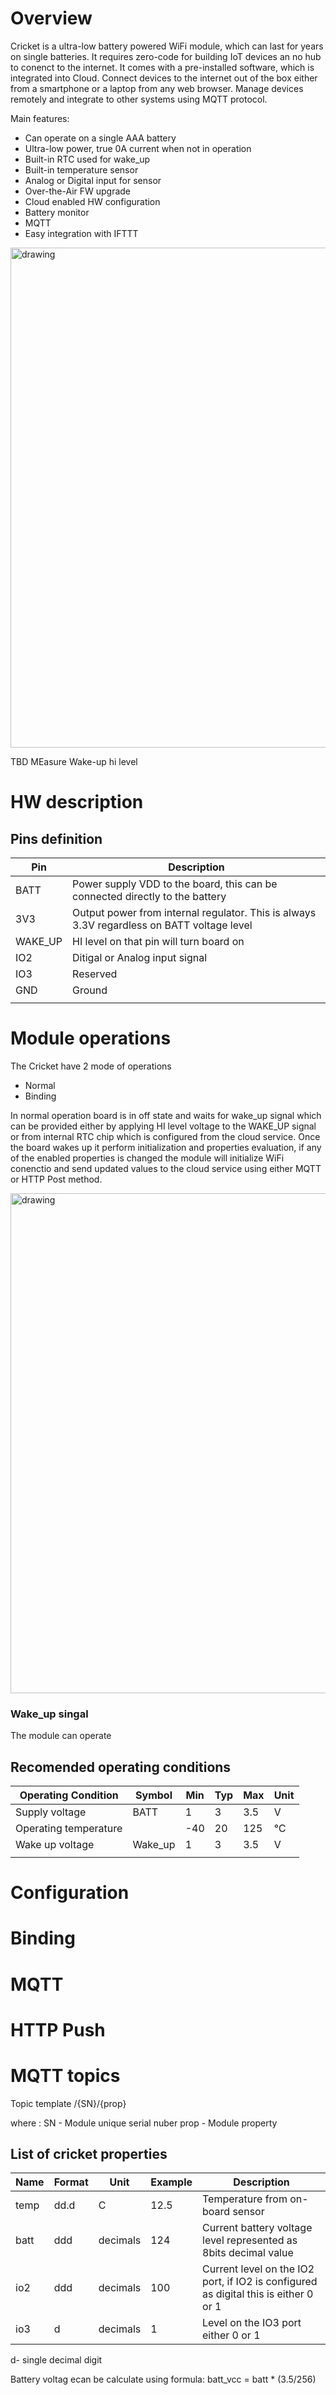 # Overview

Cricket is a ultra-low battery powered WiFi module, which can last for years on single batteries. 
It requires zero-code for building IoT devices an no hub to conenct to the internet.
It comes with a pre-installed software, which is integrated into Cloud. 
Connect devices to the internet out of the box either from a smartphone or a laptop from any web browser. 
Manage devices remotely and integrate to other systems using MQTT protocol. 


Main features:
* Can operate on a single AAA battery
* Ultra-low power, true 0A current when not in operation
* Built-in RTC used for wake_up
* Built-in temperature sensor
* Analog or Digital input for sensor
* Over-the-Air FW upgrade
* Cloud enabled HW configuration
* Battery monitor
* MQTT
* Easy integration with IFTTT


<img src="https://github.com/thingsonedge/cricket/blob/master/gfx/UseCases.png" alt="drawing" width="800"/>


TBD
MEasure Wake-up hi level 

# HW description

## Pins definition

|Pin   | Description | 
|---|---|
|BATT| Power supply VDD to the board, this can be connected directly to the battery |
|3V3| Output power from internal regulator. This is always 3.3V regardless on BATT voltage level |
|WAKE_UP|HI level on that pin will turn board on|
|IO2|Ditigal or Analog input signal|
|IO3|Reserved|
|GND|Ground|
|||

# Module operations
The Cricket have 2 mode of operations 

* Normal
* Binding 

In normal operation board is in off state and waits for wake_up signal which can be provided either by applying HI level voltage to the WAKE_UP signal or from internal RTC chip which is configured from the cloud service.
Once the board wakes up it perform initialization and properties evaluation, if any of the enabled properties is changed the module will initialize WiFi conenctio and send updated values to the cloud service using either MQTT or HTTP Post method.

<img src="https://github.com/thingsonedge/cricket/blob/master/gfx/Operation.svg" alt="drawing" width="800"/>




### Wake_up singal
The module can operate 


## Recomended operating conditions

|Operating Condition   | Symbol | Min | Typ | Max | Unit
|---|---|---|---|---|---
|Supply voltage| BATT | 1 | 3 | 3.5 | V
|Operating temperature|  | -40 | 20 | 125 | ℃
|Wake up voltage| Wake_up | 1 | 3 | 3.5 | V
||||||

# Configuration

# Binding

# MQTT

# HTTP Push 



# MQTT topics 

Topic template
/{SN}/{prop}

where :
SN    - Module unique serial nuber 
prop  - Module property

## List of cricket properties


|Name   | Format | Unit | Example  | Description  | 
|---|---|---|---|---|
| temp | dd.d | C | 12.5  | Temperature from on-board sensor  |
| batt  | ddd  | decimals  | 124  | Current battery voltage level represented as 8bits decimal value  |
| io2  | ddd | decimals  | 100  | Current level on the IO2 port, if IO2 is configured as digital this is either 0 or 1  |
| io3  | d | decimals  | 1  | Level on the IO3 port either 0 or 1  |

d- single decimal digit

Battery voltag ecan be calculate using formula:
batt_vcc = batt * (3.5/256)

